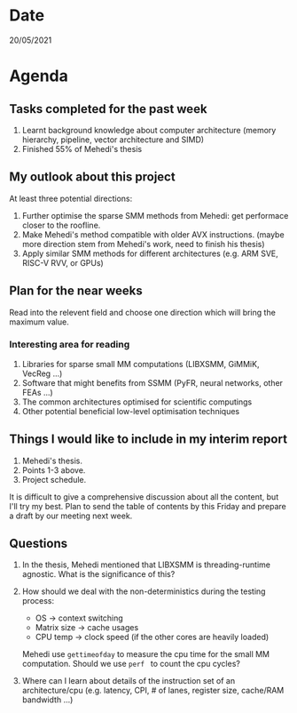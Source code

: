 # Date
20/05/2021

# Agenda
## Tasks completed for the past week
1. Learnt background knowledge about computer architecture (memory hierarchy, pipeline, vector architecture and SIMD)
2. Finished 55% of Mehedi's thesis

## My outlook about this project
At least three potential directions:

1. Further optimise the sparse SMM methods from Mehedi: get performace closer to the roofline.
2. Make Mehedi's method compatible with older AVX instructions. (maybe more direction stem from Mehedi's work, need to finish his thesis)
3. Apply similar SMM methods for different architectures (e.g. ARM SVE, RISC-V RVV, or GPUs)

## Plan for the near weeks
Read into the relevent field and choose one direction which will bring the maximum value.

### Interesting area for reading

1. Libraries for sparse small MM computations (LIBXSMM, GiMMiK, VecReg ...)
2. Software that might benefits from SSMM (PyFR, neural networks, other FEAs ...)
3. The common architectures optimised for scientific computings
4. Other potential beneficial low-level optimisation techniques

## Things I would like to include in my interim report

1. Mehedi's thesis.
2. Points 1-3 above.
3. Project schedule.

It is difficult to give a comprehensive discussion about all the content, but I'll try my best.
Plan to send the table of contents by this Friday and prepare a draft by our meeting next week.


## Questions
1. In the thesis, Mehedi mentioned that LIBXSMM is threading-runtime agnostic. What is the significance of this?
2. How should we deal with the non-deterministics during the testing process:
    - OS -> context switching
    - Matrix size -> cache usages
    - CPU temp -> clock speed (if the other cores are heavily loaded)

    Mehedi use `gettimeofday` to measure the cpu time for the small MM computation. Should we use `perf ` to count the cpu cycles?

3. Where can I learn about details of the instruction set of an architecture/cpu (e.g. latency, CPI, # of lanes, register size, cache/RAM bandwidth ...)
